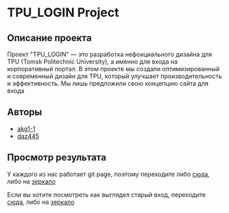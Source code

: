 # TPU_LOGIN Project 

## Описание проекта

Проект "TPU_LOGIN" — это разработка нефоициального дизайна для TPU (Tomsk Politechnic University), а именно для входа на корпоративный портал. В этом проекте мы создали оптимизированный и современный дизайн для TPU, который улучшает производительность и эффективность. Мы лишь предложили свою концепцию сайта для входа

## Авторы

- [akg1-1](https://github.com/akg1-1/)
- [daz445](https://github.com/daz445/)


## Просмотр результата

У каждого из нас работает git page, поэтому переходите либо [сюда](https://daz445.github.io/TPU_LOGIN/), либо на [зеркало](https://akg1-1.github.io/TPU_LOGIN/)

Если вы хотите посмотреть как выглядел старый вход, переходите [сюда](https://daz445.github.io/TPU_LOGIN/old/index.html), либо на [зеркало](https://akg1-1.github.io/TPU_LOGIN/old/index.html) 
